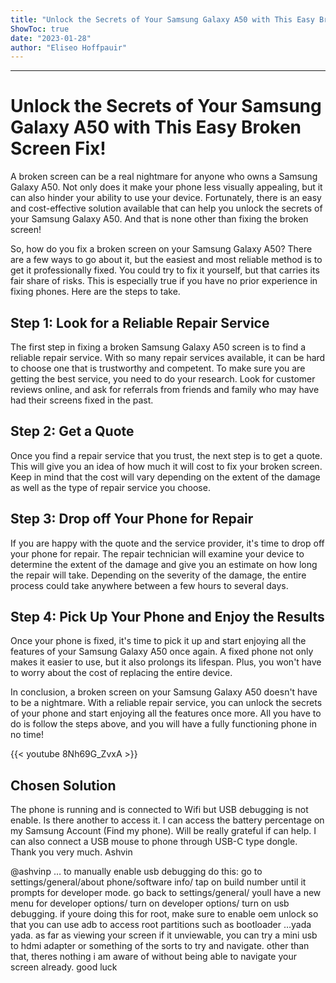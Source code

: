```yaml
---
title: "Unlock the Secrets of Your Samsung Galaxy A50 with This Easy Broken Screen Fix!"
ShowToc: true 
date: "2023-01-28"
author: "Eliseo Hoffpauir"
---
```

*****
# Unlock the Secrets of Your Samsung Galaxy A50 with This Easy Broken Screen Fix!

A broken screen can be a real nightmare for anyone who owns a Samsung Galaxy A50. Not only does it make your phone less visually appealing, but it can also hinder your ability to use your device. Fortunately, there is an easy and cost-effective solution available that can help you unlock the secrets of your Samsung Galaxy A50. And that is none other than fixing the broken screen!

So, how do you fix a broken screen on your Samsung Galaxy A50? There are a few ways to go about it, but the easiest and most reliable method is to get it professionally fixed. You could try to fix it yourself, but that carries its fair share of risks. This is especially true if you have no prior experience in fixing phones. Here are the steps to take.

## Step 1: Look for a Reliable Repair Service

The first step in fixing a broken Samsung Galaxy A50 screen is to find a reliable repair service. With so many repair services available, it can be hard to choose one that is trustworthy and competent. To make sure you are getting the best service, you need to do your research. Look for customer reviews online, and ask for referrals from friends and family who may have had their screens fixed in the past.

## Step 2: Get a Quote

Once you find a repair service that you trust, the next step is to get a quote. This will give you an idea of how much it will cost to fix your broken screen. Keep in mind that the cost will vary depending on the extent of the damage as well as the type of repair service you choose.

## Step 3: Drop off Your Phone for Repair

If you are happy with the quote and the service provider, it's time to drop off your phone for repair. The repair technician will examine your device to determine the extent of the damage and give you an estimate on how long the repair will take. Depending on the severity of the damage, the entire process could take anywhere between a few hours to several days.

## Step 4: Pick Up Your Phone and Enjoy the Results

Once your phone is fixed, it's time to pick it up and start enjoying all the features of your Samsung Galaxy A50 once again. A fixed phone not only makes it easier to use, but it also prolongs its lifespan. Plus, you won't have to worry about the cost of replacing the entire device.

In conclusion, a broken screen on your Samsung Galaxy A50 doesn't have to be a nightmare. With a reliable repair service, you can unlock the secrets of your phone and start enjoying all the features once more. All you have to do is follow the steps above, and you will have a fully functioning phone in no time!

{{< youtube 8Nh69G_ZvxA >}} 



## Chosen Solution
 The phone is running and is connected to Wifi but USB debugging is not enable.
Is there another to access it. I can access the battery percentage on my Samsung Account (Find my phone).
Will be really grateful if can help. I can also connect a USB mouse to phone through USB-C type dongle.
Thank you very much.
Ashvin

 @ashvinp … to manually enable usb debugging do this:
go to settings/general/about phone/software info/ tap on build number until it prompts for developer mode.
go back to settings/general/ youll have a new menu for developer options/ turn on developer options/ turn on usb debugging.
if youre doing this for root, make sure to enable oem unlock so that you can use adb to access root partitions such as bootloader …yada yada.
as far as viewing your screen if it unviewable, you can try a mini usb to hdmi adapter or something of the sorts to try and navigate. other than that, theres nothing i am aware of without being able to navigate your screen already. good luck




